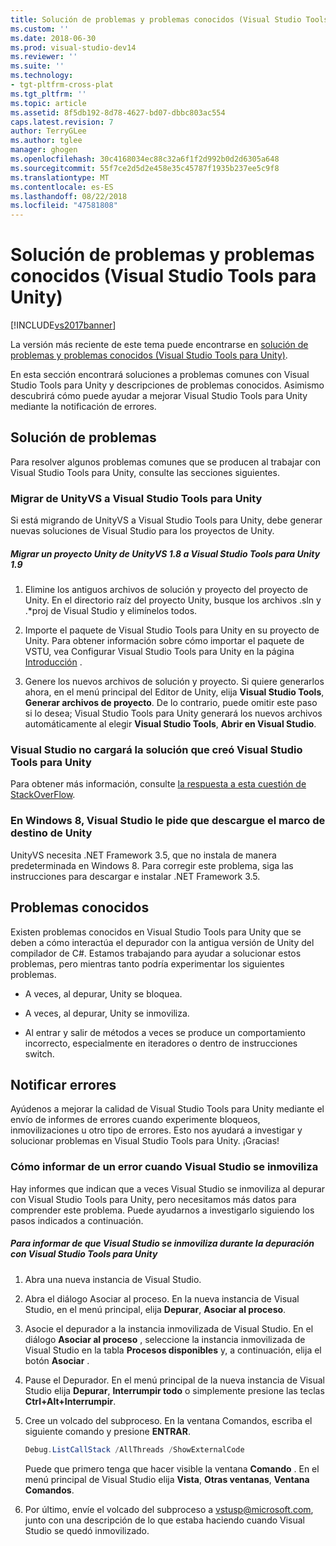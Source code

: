```yaml
---
title: Solución de problemas y problemas conocidos (Visual Studio Tools para Unity) | Microsoft Docs
ms.custom: ''
ms.date: 2018-06-30
ms.prod: visual-studio-dev14
ms.reviewer: ''
ms.suite: ''
ms.technology:
- tgt-pltfrm-cross-plat
ms.tgt_pltfrm: ''
ms.topic: article
ms.assetid: 8f5db192-8d78-4627-bd07-dbbc803ac554
caps.latest.revision: 7
author: TerryGLee
ms.author: tglee
manager: ghogen
ms.openlocfilehash: 30c4168034ec88c32a6f1f2d992b0d2d6305a648
ms.sourcegitcommit: 55f7ce2d5d2e458e35c45787f1935b237ee5c9f8
ms.translationtype: MT
ms.contentlocale: es-ES
ms.lasthandoff: 08/22/2018
ms.locfileid: "47581808"
---
```

# <a name="troubleshooting-and-known-issues-visual-studio-tools-for-unity"></a>Solución de problemas y problemas conocidos (Visual Studio Tools para Unity)
[!INCLUDE[vs2017banner](../includes/vs2017banner.md)]

La versión más reciente de este tema puede encontrarse en [solución de problemas y problemas conocidos (Visual Studio Tools para Unity)](https://docs.microsoft.com/visualstudio/cross-platform/troubleshooting-and-known-issues-visual-studio-tools-for-unity).  
  
  
En esta sección encontrará soluciones a problemas comunes con Visual Studio Tools para Unity y descripciones de problemas conocidos. Asimismo descubrirá cómo puede ayudar a mejorar Visual Studio Tools para Unity mediante la notificación de errores.  
  
## <a name="troubleshooting"></a>Solución de problemas  
 Para resolver algunos problemas comunes que se producen al trabajar con Visual Studio Tools para Unity, consulte las secciones siguientes.  
  
### <a name="migrating-from-unityvs-to-visual-studio-tools-for-unity"></a>Migrar de UnityVS a Visual Studio Tools para Unity  
 Si está migrando de UnityVS a Visual Studio Tools para Unity, debe generar nuevas soluciones de Visual Studio para los proyectos de Unity.  
  
##### <a name="to-migrate-your-unity-project-from-unityvs-18-to-visual-studio-tools-for-unity-19"></a>Migrar un proyecto Unity de UnityVS 1.8 a Visual Studio Tools para Unity 1.9  
  
1.  Elimine los antiguos archivos de solución y proyecto del proyecto de Unity. En el directorio raíz del proyecto Unity, busque los archivos .sln y .*proj de Visual Studio y elimínelos todos.  
  
2.  Importe el paquete de Visual Studio Tools para Unity en su proyecto de Unity. Para obtener información sobre cómo importar el paquete de VSTU, vea Configurar Visual Studio Tools para Unity en la página [Introducción](../cross-platform/getting-started-with-visual-studio-tools-for-unity.md) .  
  
3.  Genere los nuevos archivos de solución y proyecto. Si quiere generarlos ahora, en el menú principal del Editor de Unity, elija **Visual Studio Tools**, **Generar archivos de proyecto**. De lo contrario, puede omitir este paso si lo desea; Visual Studio Tools para Unity generará los nuevos archivos automáticamente al elegir **Visual Studio Tools**, **Abrir en Visual Studio**.  
  
### <a name="visual-studio-wont-load-the-solution-that-visual-studio-tools-for-unity-created"></a>Visual Studio no cargará la solución que creó Visual Studio Tools para Unity  
 Para obtener más información, consulte [la respuesta a esta cuestión de StackOverFlow](http://stackoverflow.com/a/24035907/36702).  
  
### <a name="on-windows-8-visual-studio-asks-to-download-the-unity-target-framework"></a>En Windows 8, Visual Studio le pide que descargue el marco de destino de Unity  
 UnityVS necesita .NET Framework 3.5, que no instala de manera predeterminada en Windows 8. Para corregir este problema, siga las instrucciones para descargar e instalar .NET Framework 3.5.  
  
## <a name="known-issues"></a>Problemas conocidos  
 Existen problemas conocidos en Visual Studio Tools para Unity que se deben a cómo interactúa el depurador con la antigua versión de Unity del compilador de C#. Estamos trabajando para ayudar a solucionar estos problemas, pero mientras tanto podría experimentar los siguientes problemas.  
  
-   A veces, al depurar, Unity se bloquea.  
  
-   A veces, al depurar, Unity se inmoviliza.  
  
-   Al entrar y salir de métodos a veces se produce un comportamiento incorrecto, especialmente en iteradores o dentro de instrucciones switch.  
  
## <a name="reporting-errors"></a>Notificar errores  
 Ayúdenos a mejorar la calidad de Visual Studio Tools para Unity mediante el envío de informes de errores cuando experimente bloqueos, inmovilizaciones u otro tipo de errores. Esto nos ayudará a investigar y solucionar problemas en Visual Studio Tools para Unity. ¡Gracias!  
  
### <a name="how-to-report-an-error-when-visual-studio-freezes"></a>Cómo informar de un error cuando Visual Studio se inmoviliza  
 Hay informes que indican que a veces Visual Studio se inmoviliza al depurar con Visual Studio Tools para Unity, pero necesitamos más datos para comprender este problema. Puede ayudarnos a investigarlo siguiendo los pasos indicados a continuación.  
  
##### <a name="to-report-that-visual-studio-freezes-while-debugging-with-visual-studio-tools-for-unity"></a>Para informar de que Visual Studio se inmoviliza durante la depuración con Visual Studio Tools para Unity  
  
1.  Abra una nueva instancia de Visual Studio.  
  
2.  Abra el diálogo Asociar al proceso. En la nueva instancia de Visual Studio, en el menú principal, elija **Depurar**, **Asociar al proceso**.  
  
3.  Asocie el depurador a la instancia inmovilizada de Visual Studio. En el diálogo **Asociar al proceso** , seleccione la instancia inmovilizada de Visual Studio en la tabla **Procesos disponibles** y, a continuación, elija el botón **Asociar** .  
  
4.  Pause el Depurador. En el menú principal de la nueva instancia de Visual Studio elija **Depurar**, **Interrumpir todo** o simplemente presione las teclas **Ctrl+Alt+Interrumpir**.  
  
5.  Cree un volcado del subproceso. En la ventana Comandos, escriba el siguiente comando y presione **ENTRAR**.  
  
    ```powershell  
    Debug.ListCallStack /AllThreads /ShowExternalCode  
    ```  
  
     Puede que primero tenga que hacer visible la ventana **Comando** . En el menú principal de Visual Studio elija **Vista**, **Otras ventanas**, **Ventana Comandos**.  
  
6.  Por último, envíe el volcado del subproceso a [vstusp@microsoft.com](mailto:vstusp@microsoft.com), junto con una descripción de lo que estaba haciendo cuando Visual Studio se quedó inmovilizado.

